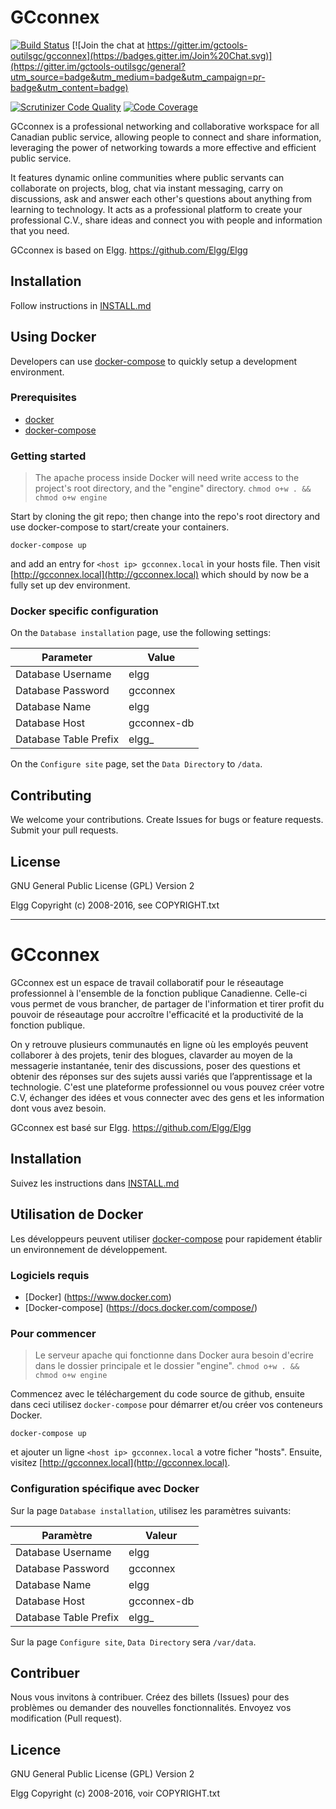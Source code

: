 
# GCconnex

[![Build Status](https://secure.travis-ci.org/gctools-outilsgc/gcconnex.svg?branch=gcconnex)](https://travis-ci.org/gctools-outilsgc/gcconnex)
[![Join the chat at https://gitter.im/gctools-outilsgc/gcconnex](https://badges.gitter.im/Join%20Chat.svg)](https://gitter.im/gctools-outilsgc/general?utm_source=badge&utm_medium=badge&utm_campaign=pr-badge&utm_content=badge)

[![Scrutinizer Code Quality](https://scrutinizer-ci.com/g/gctools-outilsgc/gcconnex/badges/quality-score.png?b=gcconnex)](https://scrutinizer-ci.com/g/gctools-outilsgc/gcconnex/?branch=gcconnex)
[![Code Coverage](https://scrutinizer-ci.com/g/gctools-outilsgc/gcconnex/badges/coverage.png?b=gcconnex)](https://scrutinizer-ci.com/g/gctools-outilsgc/gcconnex/?branch=gcconnex)

GCconnex is a professional networking and collaborative workspace for all Canadian public service, allowing people to connect and share information, leveraging the power of networking towards a more effective and efficient public service.

It features dynamic online communities where public servants can collaborate on projects, blog, chat via instant messaging, carry on discussions, ask and answer each other's questions about anything from learning to technology. It acts as a professional platform to create your professional C.V., share ideas and connect you with people and information that you need.

GCconnex is based on Elgg. https://github.com/Elgg/Elgg

## Installation

Follow instructions in [INSTALL.md](INSTALL.md)

## Using Docker

Developers can use [docker-compose](https://docs.docker.com/compose/) to
quickly setup a development environment.

### Prerequisites

* [docker](https://www.docker.com)
* [docker-compose](https://docs.docker.com/compose/)

### Getting started

> The apache process inside Docker will need write access to the project's root
> directory, and the "engine" directory.  ```chmod o+w . && chmod o+w engine```

Start by cloning the git repo; then change into the repo's root directory and
use docker-compose to start/create your containers.

    docker-compose up

and add an entry for ```<host ip> gcconnex.local``` in your hosts file.
Then visit [http://gcconnex.local](http://gcconnex.local) which should by now be a fully set up dev environment.


### Docker specific configuration

On the `Database installation` page, use the following settings:

| Parameter             | Value         |
| --------------------- | ------------- |
| Database Username     | elgg          |
| Database Password     | gcconnex      |
| Database Name         | elgg          |
| Database Host         | gcconnex-db   |
| Database Table Prefix | elgg_         |

On the `Configure site` page, set the `Data Directory` to `/data`.

## Contributing

We welcome your contributions. Create Issues for bugs or feature requests. Submit your pull requests.

## License

GNU General Public License (GPL) Version 2

Elgg Copyright (c) 2008-2016, see COPYRIGHT.txt

-------------------------------------------------------------------

# GCconnex

GCconnex est un espace de travail collaboratif pour le réseautage professionnel à l'ensemble de la fonction publique Canadienne. Celle-ci vous permet de vous brancher, de partager de l'information et tirer profit du pouvoir de réseautage pour accroître l'efficacité et la productivité de la fonction publique.

On y retrouve plusieurs communautés en ligne où les employés peuvent collaborer à des projets, tenir des blogues, clavarder au moyen de la messagerie instantanée, tenir des discussions, poser des questions et obtenir des réponses sur des sujets aussi variés que l’apprentissage et la technologie. C'est une plateforme professionnel ou vous pouvez créer votre C.V, échanger des idées et vous connecter avec des gens et les information dont vous avez besoin.

GCconnex est basé sur Elgg. https://github.com/Elgg/Elgg

## Installation

Suivez les instructions dans [INSTALL.md](INSTALL.md)

## Utilisation de Docker

Les développeurs peuvent utiliser
[docker-compose](https://docs.docker.com/compose/) pour rapidement établir un
environnement de développement.

### Logiciels requis

* [Docker] (https://www.docker.com)
* [Docker-compose] (https://docs.docker.com/compose/)

### Pour commencer

> Le serveur apache qui fonctionne dans Docker aura besoin d'ecrire dans le dossier
> principale et le dossier "engine".  ```chmod o+w . && chmod o+w engine```

Commencez avec le téléchargement du code source de github, ensuite dans ceci
utilisez `docker-compose` pour démarrer et/ou créer vos conteneurs Docker.

    docker-compose up

et ajouter un ligne ```<host ip> gcconnex.local``` a votre ficher "hosts".
Ensuite, visitez [http://gcconnex.local](http://gcconnex.local).

### Configuration spécifique avec Docker

Sur la page `Database installation`, utilisez les paramètres suivants:

| Paramètre             | Valeur        |
| --------------------- | ------------- |
| Database Username     | elgg          |
| Database Password     | gcconnex      |
| Database Name         | elgg          |
| Database Host         | gcconnex-db   |
| Database Table Prefix | elgg_         |

Sur la page `Configure site`, `Data Directory` sera `/var/data`.

## Contribuer

Nous vous invitons à contribuer.  Créez des billets (Issues) pour des problèmes ou demander des nouvelles fonctionnalités.  Envoyez vos modification (Pull request).

## Licence

GNU General Public License (GPL) Version 2

Elgg Copyright (c) 2008-2016, voir COPYRIGHT.txt
